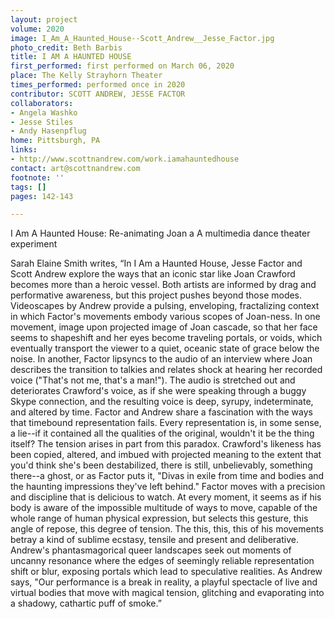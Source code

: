 ```yaml
---
layout: project
volume: 2020
image: I_Am_A_Haunted_House--Scott_Andrew__Jesse_Factor.jpg
photo_credit: Beth Barbis
title: I AM A HAUNTED HOUSE
first_performed: first performed on March 06, 2020
place: The Kelly Strayhorn Theater
times_performed: performed once in 2020
contributor: SCOTT ANDREW, JESSE FACTOR
collaborators:
- Angela Washko
- Jesse Stiles
- Andy Hasenpflug
home: Pittsburgh, PA
links:
- http://www.scottnandrew.com/work.iamahauntedhouse
contact: art@scottnandrew.com
footnote: ''
tags: []
pages: 142-143

---
```


I  Am A Haunted House: Re-animating Joan a 
A multimedia dance theater experiment  

Sarah Elaine Smith writes, “In I Am a Haunted House, Jesse Factor and Scott Andrew explore the ways that an iconic star like Joan Crawford becomes more than a heroic vessel. Both artists are informed by drag and performative awareness, but this project pushes beyond those modes. Videoscapes by Andrew provide a pulsing, enveloping, fractalizing context in which Factor's movements embody various scopes of Joan-ness. 
	In one movement, image upon projected image of Joan cascade, so that her face seems to shapeshift and her eyes become traveling portals, or voids, which eventually transport the viewer to a quiet, oceanic state of grace below the noise. In another, Factor lipsyncs to the audio of an interview where Joan describes the transition to talkies and relates shock at hearing her recorded voice ("That's not me, that's a man!"). The audio is stretched out and deteriorates Crawford's voice, as if she were speaking through a buggy Skype connection, and the resulting voice is deep, syrupy, indeterminate, and altered by time.
	Factor and Andrew share a fascination with the ways that timebound representation fails. Every representation is, in some sense, a lie--if it contained all the qualities of the original, wouldn't it be the thing itself? The tension arises in part from this paradox. Crawford's likeness has been copied, altered, and imbued with projected meaning to the extent that you'd think she's been destabilized, there is still, unbelievably, something there--a ghost, or as Factor puts it, "Divas in exile from time and bodies and the haunting impressions they've left behind."
	Factor moves with a precision and discipline that is delicious to watch. At every moment, it seems as if his body is aware of the impossible multitude of ways to move, capable of the whole range of human physical expression, but selects this gesture, this angle of repose, this degree of tension. The this, this, this of his movements betray a kind of sublime ecstasy, tensile and present and deliberative.
	Andrew's phantasmagorical queer landscapes seek out moments of uncanny resonance where the edges of seemingly reliable representation shift or blur, exposing portals which lead to speculative realities. As Andrew says, "Our performance is a break in reality, a playful spectacle of live and virtual bodies that move with magical tension, glitching and evaporating into a shadowy, cathartic puff of smoke.”
